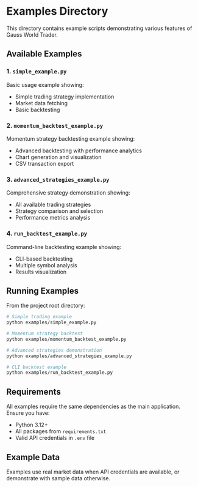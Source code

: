 # Examples Directory

This directory contains example scripts demonstrating various features of Gauss World Trader.

## Available Examples

### 1. `simple_example.py`
Basic usage example showing:
- Simple trading strategy implementation
- Market data fetching
- Basic backtesting

### 2. `momentum_backtest_example.py`
Momentum strategy backtesting example showing:
- Advanced backtesting with performance analytics
- Chart generation and visualization
- CSV transaction export

### 3. `advanced_strategies_example.py`
Comprehensive strategy demonstration showing:
- All available trading strategies
- Strategy comparison and selection
- Performance metrics analysis

### 4. `run_backtest_example.py`
Command-line backtesting example showing:
- CLI-based backtesting
- Multiple symbol analysis
- Results visualization

## Running Examples

From the project root directory:

```bash
# Simple trading example
python examples/simple_example.py

# Momentum strategy backtest
python examples/momentum_backtest_example.py

# Advanced strategies demonstration
python examples/advanced_strategies_example.py

# CLI backtest example
python examples/run_backtest_example.py
```

## Requirements

All examples require the same dependencies as the main application. Ensure you have:
- Python 3.12+
- All packages from `requirements.txt`
- Valid API credentials in `.env` file

## Example Data

Examples use real market data when API credentials are available, or demonstrate with sample data otherwise.